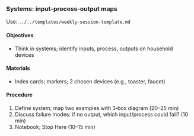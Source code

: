 ### Systems: input‑process‑output maps

Use: `../../templates/weekly-session-template.md`

#### Objectives
- Think in systems; identify inputs, process, outputs on household devices

#### Materials
- Index cards; markers; 2 chosen devices (e.g., toaster, faucet)

#### Procedure
1) Define system; map two examples with 3‑box diagram (20–25 min)
2) Discuss failure modes: if no output, which input/process could fail? (10 min)
3) Notebook; Stop Here (10–15 min)
